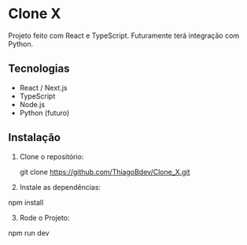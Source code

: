 # Clone X

Projeto feito com React e TypeScript. Futuramente terá integração com Python.

## Tecnologias

- React / Next.js
- TypeScript
- Node.js
- Python (futuro)

## Instalação

1. Clone o repositório:

   git clone https://github.com/ThiagoBdev/Clone_X.git

2. Instale as dependências:

npm install

3. Rode o Projeto:

npm run dev



